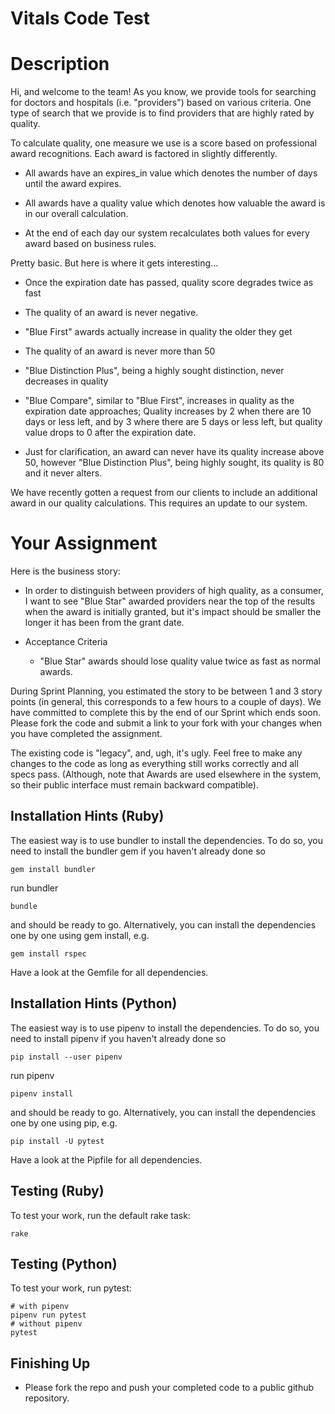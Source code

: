 # Vitals Code Test

# Description
Hi, and welcome to the team! As you know, we provide tools for searching for doctors and hospitals (i.e. "providers") based on various criteria. One type of search that we provide is to find providers that are highly rated by quality.

To calculate quality, one measure we use is a score based on professional award recognitions. Each award is factored in slightly differently.

- All awards have an expires_in value which denotes the number of days until the award expires.

- All awards have a quality value which denotes how valuable the award is in our overall calculation.

- At the end of each day our system recalculates both values for every award based on business rules.

Pretty basic. But here is where it gets interesting...

  - Once the expiration date has passed, quality score degrades twice as fast

  - The quality of an award is never negative.
  
  - "Blue First" awards actually increase in quality the older they get

  - The quality of an award is never more than 50

  - "Blue Distinction Plus", being a highly sought distinction, never decreases in quality

  - "Blue Compare", similar to "Blue First", increases in quality as the expiration date approaches; Quality increases by 2 when there are 10 days or less left, and by 3 where there are 5 days or less left, but quality value drops to 0 after the expiration date.

  - Just for clarification, an award can never have its quality increase above 50, however "Blue Distinction Plus", being highly sought, its quality is 80 and it never alters.

We have recently gotten a request from our clients to include an additional award in our quality calculations. This requires an update to our system.

# Your Assignment

Here is the business story:

- In order to distinguish between providers of high quality, as a consumer, I want to see "Blue Star" awarded providers near the top of the results when the award is initially granted, but it's impact should be smaller the longer it has been from the grant date.

- Acceptance Criteria
  - "Blue Star" awards should lose quality value twice as fast as normal awards.

During Sprint Planning, you estimated the story to be between 1 and 3 story points (in general, this corresponds to a few hours to a couple of days). We have committed to complete this by the end of our Sprint which ends soon. Please fork the code and submit a link to your fork with your changes when you have completed the assignment.

The existing code is "legacy", and, ugh, it's ugly. Feel free to make any changes to the code as long as everything still works correctly and all specs pass. (Although, note that Awards are used elsewhere in the system, so their public interface must remain backward compatible).

## Installation Hints (Ruby)

The easiest way is to use bundler to install the dependencies. To do so, you need to install the bundler gem if you haven't already done so

    gem install bundler

run bundler

    bundle

and should be ready to go. Alternatively, you can install the dependencies one by one using gem install, e.g.

    gem install rspec

Have a look at the Gemfile for all dependencies.

## Installation Hints (Python)

The easiest way is to use pipenv to install the dependencies. To do so, you need to install pipenv if you haven't already done so

    pip install --user pipenv

run pipenv

    pipenv install

and should be ready to go. Alternatively, you can install the dependencies one by one using pip, e.g.

    pip install -U pytest

Have a look at the Pipfile for all dependencies.

## Testing (Ruby)

To test your work, run the default rake task:

    rake

## Testing (Python)

To test your work, run pytest:

    # with pipenv
    pipenv run pytest
    # without pipenv
    pytest

## Finishing Up

- Please fork the repo and push your completed code to a public github repository.

